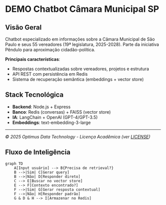 # DEMO Chatbot Câmara Municipal SP

## Visão Geral
Chatbot especializado em informações sobre a Câmara Municipal de São Paulo e seus 55 vereadores (19ª legislatura, 2025-2028). Parte da iniciativa Pêndulo para aproximação cidadão-política.

**Principais características**:
- Respostas contextualizadas sobre vereadores, projetos e estrutura
- API REST com persistência em Redis
- Sistema de recuperação semântica (embeddings + vector store)

## Stack Tecnológica
- **Backend**: Node.js + Express
- **Banco**: Redis (conversas) + FAISS (vector store)
- **IA**: LangChain + OpenAI (GPT-4/GPT-3.5)
- **Embeddings**: text-embedding-3-large

---
*© 2025 Optimus Data Technology - Licença Acadêmica (ver [LICENSE](LICENSE))*

## Fluxo de Inteligência
```mermaid
graph TD
    A[Input usuário] --> B{Precisa de retrieval?}
    B -->|Sim| C[Gerar query]
    B -->|Não| D[Responder direto]
    C --> E[Buscar no vector store]
    E --> F[Contexto encontrado?]
    F -->|Sim| G[Gerar resposta contextual]
    F -->|Não| H[Responder padrão]
    G & D & H --> I[Armazenar no Redis]




